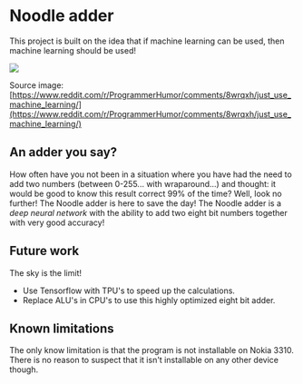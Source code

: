 # Noodle adder

This project is built on the idea that if machine learning can be used, then machine learning should be used!

![](https://i.redd.it/au5ksnnmjh811.png)

Source image: [https://www.reddit.com/r/ProgrammerHumor/comments/8wrqxh/just_use_machine_learning/](https://www.reddit.com/r/ProgrammerHumor/comments/8wrqxh/just_use_machine_learning/)

## An adder you say?
How often have you not been in a situation where you have had the need to add two numbers (between 0-255... with wraparound...) and thought: it would be good to know this result correct 99% of the time? Well, look no further! The Noodle adder is here to save the day! The Noodle adder is a _deep neural network_ with the ability to add two eight bit numbers together with very good accuracy!

## Future work
The sky is the limit!

- Use Tensorflow with TPU's to speed up the calculations.
- Replace ALU's in CPU's to use this highly optimized eight bit adder.


## Known limitations
The only know limitation is that the program is not installable on Nokia 3310. There is no reason to suspect that it isn't installable on any other device though.

